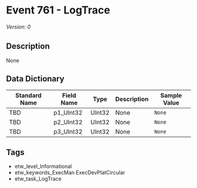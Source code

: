 # Event 761 - LogTrace
###### Version: 0

## Description
None

## Data Dictionary
|Standard Name|Field Name|Type|Description|Sample Value|
|---|---|---|---|---|
|TBD|p1_UInt32|UInt32|None|`None`|
|TBD|p2_UInt32|UInt32|None|`None`|
|TBD|p3_UInt32|UInt32|None|`None`|

## Tags
* etw_level_Informational
* etw_keywords_ExecMan ExecDevPlatCircular
* etw_task_LogTrace